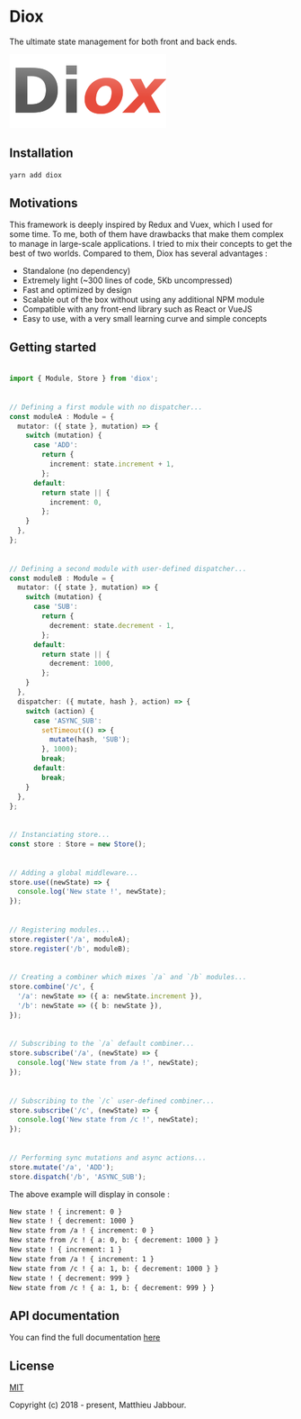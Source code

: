 # Diox

The ultimate state management for both front and back ends.

![logo](https://github.com/matthieujabbour/diox/blob/master/logo.png)


## Installation

```bash
yarn add diox
```


## Motivations

This framework is deeply inspired by Redux and Vuex, which I used for some time. To me, both of them have drawbacks that make them complex to manage in large-scale applications. I tried to mix their concepts to get the best of two worlds. Compared to them, Diox has several advantages :
- Standalone (no dependency)
- Extremely light (~300 lines of code, 5Kb uncompressed)
- Fast and optimized by design
- Scalable out of the box without using any additional NPM module
- Compatible with any front-end library such as React or VueJS
- Easy to use, with a very small learning curve and simple concepts


## Getting started

```typescript

import { Module, Store } from 'diox';


// Defining a first module with no dispatcher...
const moduleA : Module = {
  mutator: ({ state }, mutation) => {
    switch (mutation) {
      case 'ADD':
        return {
          increment: state.increment + 1,
        };
      default:
        return state || {
          increment: 0,
        };
    }
  },
};


// Defining a second module with user-defined dispatcher...
const moduleB : Module = {
  mutator: ({ state }, mutation) => {
    switch (mutation) {
      case 'SUB':
        return {
          decrement: state.decrement - 1,
        };
      default:
        return state || {
          decrement: 1000,
        };
    }
  },
  dispatcher: ({ mutate, hash }, action) => {
    switch (action) {
      case 'ASYNC_SUB':
        setTimeout(() => {
          mutate(hash, 'SUB');
        }, 1000);
        break;
      default:
        break;
    }
  },
};


// Instanciating store...
const store : Store = new Store();


// Adding a global middleware...
store.use((newState) => {
  console.log('New state !', newState);
});


// Registering modules...
store.register('/a', moduleA);
store.register('/b', moduleB);


// Creating a combiner which mixes `/a` and `/b` modules...
store.combine('/c', {
  '/a': newState => ({ a: newState.increment }),
  '/b': newState => ({ b: newState }),
});


// Subscribing to the `/a` default combiner...
store.subscribe('/a', (newState) => {
  console.log('New state from /a !', newState);
});


// Subscribing to the `/c` user-defined combiner...
store.subscribe('/c', (newState) => {
  console.log('New state from /c !', newState);
});


// Performing sync mutations and async actions...
store.mutate('/a', 'ADD');
store.dispatch('/b', 'ASYNC_SUB');

```

The above example will display in console :

```bash
New state ! { increment: 0 }
New state ! { decrement: 1000 }
New state from /a ! { increment: 0 }
New state from /c ! { a: 0, b: { decrement: 1000 } }
New state ! { increment: 1 }
New state from /a ! { increment: 1 }
New state from /c ! { a: 1, b: { decrement: 1000 } }
New state ! { decrement: 999 }
New state from /c ! { a: 1, b: { decrement: 999 } }
```


## API documentation

You can find the full documentation [here](https://htmlpreview.github.io/?https://raw.githubusercontent.com/matthieujabbour/diox/master/doc/index.html)


## License

[MIT](https://github.com/matthieujabbour/diox/blob/master/LICENSE)

Copyright (c) 2018 - present, Matthieu Jabbour.
